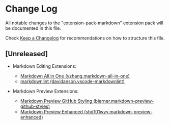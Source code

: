 # Change Log

All notable changes to the "extension-pack-markdown" extension pack will be documented in this file.

Check [Keep a Changelog](http://keepachangelog.com/) for recommendations on how to structure this file.

## [Unreleased]

- Markdown Editing Extensions:
  - [Markdown All in One (yzhang.markdown-all-in-one)](https://marketplace.visualstudio.com/items?itemName=yzhang.markdown-all-in-one)
  - [markdownlint (davidanson.vscode-markdownlint)](https://marketplace.visualstudio.com/items?itemName=davidanson.vscode-markdownlint)

- Markdown Preview Extensions:
  - [Markdown Preview GitHub Styling (bierner.markdown-preview-github-styles)](https://marketplace.visualstudio.com/items?itemName=bierner.markdown-preview-github-styles)
  - [Markdown Preview Enhanced (shd101wyy.markdown-preview-enhanced)](https://marketplace.visualstudio.com/items?itemName=shd101wyy.markdown-preview-enhanced)
